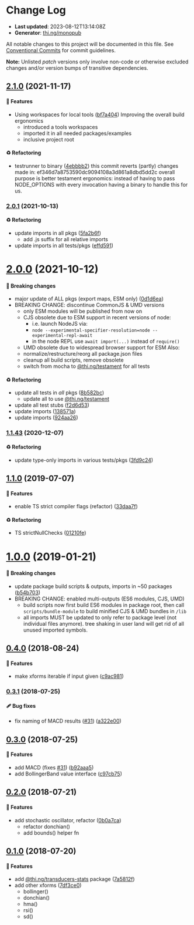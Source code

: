 # Change Log

- **Last updated**: 2023-08-12T13:14:08Z
- **Generator**: [thi.ng/monopub](https://thi.ng/monopub)

All notable changes to this project will be documented in this file.
See [Conventional Commits](https://conventionalcommits.org/) for commit guidelines.

**Note:** Unlisted _patch_ versions only involve non-code or otherwise excluded changes
and/or version bumps of transitive dependencies.

## [2.1.0](https://github.com/thi-ng/umbrella/tree/@thi.ng/transducers-stats@2.1.0) (2021-11-17)

#### 🚀 Features

- Using workspaces for local tools ([bf7a404](https://github.com/thi-ng/umbrella/commit/bf7a404))
  Improving the overall build ergonomics
  - introduced a tools workspaces
  - imported it in all needed packages/examples
  - inclusive project root

#### ♻️ Refactoring

- testrunner to binary ([4ebbbb2](https://github.com/thi-ng/umbrella/commit/4ebbbb2))
  this commit reverts (partly) changes made in:
  ef346d7a8753590dc9094108a3d861a8dbd5dd2c
  overall purpose is better testament ergonomics:
  instead of having to pass NODE_OPTIONS with every invocation
  having a binary to handle this for us.

### [2.0.1](https://github.com/thi-ng/umbrella/tree/@thi.ng/transducers-stats@2.0.1) (2021-10-13)

#### ♻️ Refactoring

- update imports in all pkgs ([5fa2b6f](https://github.com/thi-ng/umbrella/commit/5fa2b6f))
  - add .js suffix for all relative imports
- update imports in all tests/pkgs ([effd591](https://github.com/thi-ng/umbrella/commit/effd591))

# [2.0.0](https://github.com/thi-ng/umbrella/tree/@thi.ng/transducers-stats@2.0.0) (2021-10-12)

#### 🛑 Breaking changes

- major update of ALL pkgs (export maps, ESM only) ([0d1d6ea](https://github.com/thi-ng/umbrella/commit/0d1d6ea))
- BREAKING CHANGE: discontinue CommonJS & UMD versions
  - only ESM modules will be published from now on
  - CJS obsolete due to ESM support in recent versions of node:
    - i.e. launch NodeJS via:
    - `node --experimental-specifier-resolution=node --experimental-repl-await`
    - in the node REPL use `await import(...)` instead of `require()`
  - UMD obsolete due to widespread browser support for ESM
  Also:
  - normalize/restructure/reorg all package.json files
  - cleanup all build scripts, remove obsolete
  - switch from mocha to [@thi.ng/testament](https://github.com/thi-ng/umbrella/tree/main/packages/testament) for all tests

#### ♻️ Refactoring

- update all tests in _all_ pkgs ([8b582bc](https://github.com/thi-ng/umbrella/commit/8b582bc))
  - update all to use [@thi.ng/testament](https://github.com/thi-ng/umbrella/tree/main/packages/testament)
- update all test stubs ([f2d6d53](https://github.com/thi-ng/umbrella/commit/f2d6d53))
- update imports ([138571a](https://github.com/thi-ng/umbrella/commit/138571a))
- update imports ([924aa26](https://github.com/thi-ng/umbrella/commit/924aa26))

### [1.1.43](https://github.com/thi-ng/umbrella/tree/@thi.ng/transducers-stats@1.1.43) (2020-12-07)

#### ♻️ Refactoring

- update type-only imports in various tests/pkgs ([3fd9c24](https://github.com/thi-ng/umbrella/commit/3fd9c24))

## [1.1.0](https://github.com/thi-ng/umbrella/tree/@thi.ng/transducers-stats@1.1.0) (2019-07-07)

#### 🚀 Features

- enable TS strict compiler flags (refactor) ([33daa7f](https://github.com/thi-ng/umbrella/commit/33daa7f))

#### ♻️ Refactoring

- TS strictNullChecks ([01210fe](https://github.com/thi-ng/umbrella/commit/01210fe))

# [1.0.0](https://github.com/thi-ng/umbrella/tree/@thi.ng/transducers-stats@1.0.0) (2019-01-21)

#### 🛑 Breaking changes

- update package build scripts & outputs, imports in ~50 packages ([b54b703](https://github.com/thi-ng/umbrella/commit/b54b703))
- BREAKING CHANGE: enabled multi-outputs (ES6 modules, CJS, UMD)
  - build scripts now first build ES6 modules in package root, then call
    `scripts/bundle-module` to build minified CJS & UMD bundles in `/lib`
  - all imports MUST be updated to only refer to package level
    (not individual files anymore). tree shaking in user land will get rid of
    all unused imported symbols.

## [0.4.0](https://github.com/thi-ng/umbrella/tree/@thi.ng/transducers-stats@0.4.0) (2018-08-24)

#### 🚀 Features

- make xforms iterable if input given ([c9ac981](https://github.com/thi-ng/umbrella/commit/c9ac981))

### [0.3.1](https://github.com/thi-ng/umbrella/tree/@thi.ng/transducers-stats@0.3.1) (2018-07-25)

#### 🩹 Bug fixes

- fix naming of MACD results ([#31](https://github.com/thi-ng/umbrella/issues/31)) ([a322e00](https://github.com/thi-ng/umbrella/commit/a322e00))

## [0.3.0](https://github.com/thi-ng/umbrella/tree/@thi.ng/transducers-stats@0.3.0) (2018-07-25)

#### 🚀 Features

- add MACD (fixes [#31](https://github.com/thi-ng/umbrella/issues/31)) ([b92aaa5](https://github.com/thi-ng/umbrella/commit/b92aaa5))
- add BollingerBand value interface ([c97cb75](https://github.com/thi-ng/umbrella/commit/c97cb75))

## [0.2.0](https://github.com/thi-ng/umbrella/tree/@thi.ng/transducers-stats@0.2.0) (2018-07-21)

#### 🚀 Features

- add stochastic oscillator, refactor ([0b0a7ca](https://github.com/thi-ng/umbrella/commit/0b0a7ca))
  - refactor donchian()
  - add bounds() helper fn

## [0.1.0](https://github.com/thi-ng/umbrella/tree/@thi.ng/transducers-stats@0.1.0) (2018-07-20)

#### 🚀 Features

- add [@thi.ng/transducers-stats](https://github.com/thi-ng/umbrella/tree/main/packages/transducers-stats) package ([7a5812f](https://github.com/thi-ng/umbrella/commit/7a5812f))
- add other xforms ([7df3ce0](https://github.com/thi-ng/umbrella/commit/7df3ce0))
  - bollinger()
  - donchian()
  - hma()
  - rsi()
  - sd()

